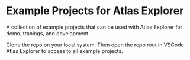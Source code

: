 # Example Projects for Atlas Explorer

A collection of example projects that can be used with Atlas Explorer for demo, tranings, and development.

Clone the repo on your local system. Then open the repo root in VSCode Atlas Explorer to access to all example projects.
